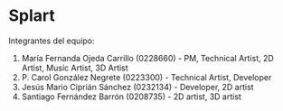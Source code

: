 # Splart

Integrantes del equipo:
1. María Fernanda Ojeda Carrillo (0228660) - PM, Technical Artist, 2D Artist, Music Artist, 3D Artist
2. P. Carol González Negrete (0223300) - Technical Artist, Developer
3. Jesús Mario Ciprián Sánchez (0232134) - Developer, 2D artist
4. Santiago Fernández Barrón (0208735) - 2D artist, 3D artist
